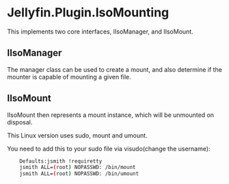 # Jellyfin.Plugin.IsoMounting

This implements two core interfaces, IIsoManager, and IIsoMount.

## IIsoManager

The manager class can be used to create a mount, and also determine if the mounter is capable of mounting a given file.

## IIsoMount

IIsoMount then represents a mount instance, which will be unmounted on disposal.

This Linux version uses sudo, mount and umount.

You need to add this to your sudo file via visudo(change the username):

```sh
    Defaults:jsmith !requiretty
    jsmith ALL=(root) NOPASSWD: /bin/mount
    jsmith ALL=(root) NOPASSWD: /bin/umount
```

